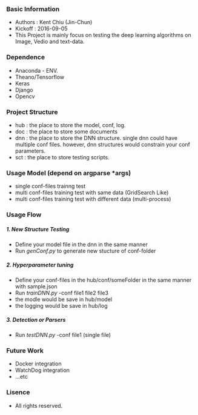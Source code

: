 ### Basic Information
- Authors : Kent Chiu (Jin-Chun)
- Kickoff : 2016-09-05
- This Project is mainly focus on testing the deep learning algorithms on Image, Vedio and text-data.

### Dependence
- Anaconda - ENV.
- Theano/Tensorflow
- Keras
- Django
- Opencv

### Project Structure
- hub : the place to store the model, conf, log.
- doc : the place to store some documents
- dnn : the place to store the DNN structure. single dnn could have multiple conf files. however, dnn structures would constrain your conf parameters.
- sct : the place to store testing scripts.

### Usage Model (depend on argparse *args)
- single conf-files trainng test
- multi conf-files training test with same data (GridSearch Like)
- multi conf-files training test with different data (multi-process)

### Usage Flow
##### 1. New Structure Testing
- Define your model file in the dnn in the same manner
- Run *genConf.py* to generate new stucture of conf-folder

##### 2. Hyperparameter tuning
- Define your conf-files in the hub/conf/someFolder in the same manner with sample.json
- Run *trainDNN.py* -conf file1 file2 file3
- the modle would be save in hub/model
- the logging would be save in hub/log

##### 3. Detection or Parsers
- Run *testDNN.py* -conf file1 (single file)


### Future Work
- Docker integration
- WatchDog integration
- ...etc

### Lisence
- All rights reserved.
